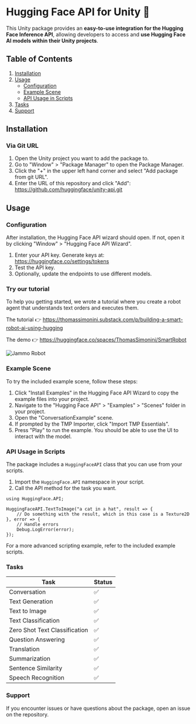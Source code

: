 # Hugging Face API for Unity 🤗

This Unity package provides an **easy-to-use integration for the Hugging Face Inference API**, allowing developers to access and **use Hugging Face AI models within their Unity projects**.

## Table of Contents
1. [Installation](#installation)
2. [Usage](#usage)
   - [Configuration](#configuration)
   - [Example Scene](#example-scene)
   - [API Usage in Scripts](#api-usage-in-scripts)
3. [Tasks](#tasks)
4. [Support](#support)

## Installation

### Via Git URL

1. Open the Unity project you want to add the package to.
2. Go to "Window" > "Package Manager" to open the Package Manager.
3. Click the "+" in the upper left hand corner and select "Add package from git URL".
4. Enter the URL of this repository and click "Add": https://github.com/huggingface/unity-api.git

## Usage

### Configuration

After installation, the Hugging Face API wizard should open. If not, open it by clicking "Window" > "Hugging Face API Wizard".

1. Enter your API key. Generate keys at: https://huggingface.co/settings/tokens
2. Test the API key.
3. Optionally, update the endpoints to use different models.

### Try our tutorial

To help you getting started, we wrote a tutorial where you create a robot agent that understands text orders and executes them.


The tutorial 👉 https://thomassimonini.substack.com/p/building-a-smart-robot-ai-using-hugging

The demo 👉 https://huggingface.co/spaces/ThomasSimonini/SmartRobot

<img src="https://substackcdn.com/image/fetch/w_1456,c_limit,f_webp,q_auto:good,fl_progressive:steep/https%3A%2F%2Fsubstack-post-media.s3.amazonaws.com%2Fpublic%2Fimages%2F893d861c-e6ee-416c-bc44-9a588caf4d42_1920x1080.png" alt="Jammo Robot"/>

### Example Scene

To try the included example scene, follow these steps:

1. Click "Install Examples" in the Hugging Face API Wizard to copy the example files into your project.
2. Navigate to the "Hugging Face API" > "Examples" > "Scenes" folder in your project.
3. Open the "ConversationExample" scene.
4. If prompted by the TMP Importer, click "Import TMP Essentials".
5. Press "Play" to run the example. You should be able to use the UI to interact with the model.

### API Usage in Scripts

The package includes a `HuggingFaceAPI` class that you can use from your scripts.

1. Import the `HuggingFace.API` namespace in your script.
2. Call the API method for the task you want.
```
using HuggingFace.API;

HuggingFaceAPI.TextToImage("a cat in a hat", result => {
    // Do something with the result, which in this case is a Texture2D
}, error => {
    // Handle errors
    Debug.LogError(error);
});
```

For a more advanced scripting example, refer to the included example scripts.

### Tasks

| Task                         | Status    |
| ---------------------------- | --------- |
| Conversation                 | ✅     |
| Text Generation              | ✅     |
| Text to Image                | ✅     |
| Text Classification          | ✅     |
| Zero Shot Text Classification| ✅     |
| Question Answering           | ✅     |
| Translation                  | ✅     |
| Summarization                | ✅     |
| Sentence Similarity          | ✅     |
| Speech Recognition           | ✅     |

### Support

If you encounter issues or have questions about the package, open an issue on the repository.
